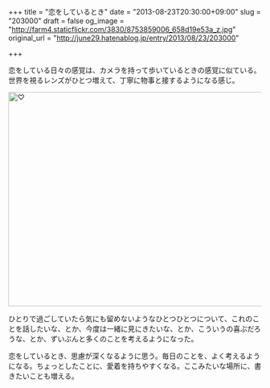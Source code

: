 +++
title = "恋をしているとき"
date = "2013-08-23T20:30:00+09:00"
slug = "203000"
draft = false
og_image = "http://farm4.staticflickr.com/3830/8753859006_658d19e53a_z.jpg"
original_url = "http://june29.hatenablog.jp/entry/2013/08/23/203000"

+++

<p>恋をしている日々の感覚は、カメラを持って歩いているときの感覚に似ている。世界を視るレンズがひとつ増えて、丁寧に物事と接するようになる感じ。</p>
<p><a href="http://www.flickr.com/photos/june29/8753859006/" title="♡ by june29, on Flickr"><img src="http://farm4.staticflickr.com/3830/8753859006_658d19e53a_z.jpg" width="640" height="426" alt="♡"></a></p>
<p>ひとりで過ごしていたら気にも留めないようなひとつひとつについて、これのことを話したいな、とか、今度は一緒に見にきたいな、とか、こういうの喜ぶだろうな、とか、ずいぶんと多くのことを考えるようになった。</p>
<p>恋をしているとき、思慮が深くなるように思う。毎日のことを、よく考えるようになる。ちょっとしたことに、愛着を持ちやすくなる。ここみたいな場所に、書きたいことも増える。</p>